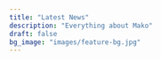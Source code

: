 ```yaml
---
title: "Latest News"
description: "Everything about Mako"
draft: false
bg_image: "images/feature-bg.jpg"
---
```

